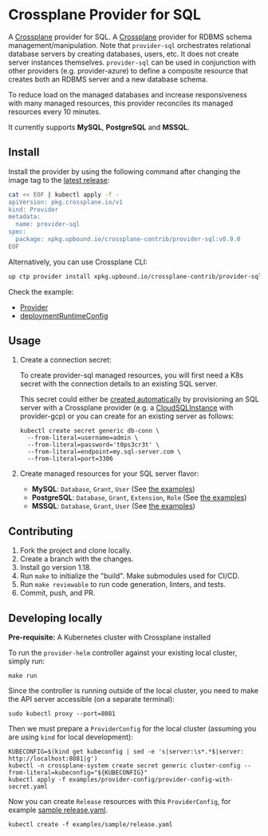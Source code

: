 # Crossplane Provider for SQL

A [Crossplane] provider for SQL.
A [Crossplane] provider for RDBMS schema management/manipulation. Note that
`provider-sql` orchestrates relational database servers by creating databases,
users, etc. It does not create server instances themselves. `provider-sql` can
be used in conjunction with other providers (e.g. provider-azure) to define a
composite resource that creates both an RDBMS server and a new database schema.

To reduce load on the managed databases and increase responsiveness with many
managed resources, this provider reconciles its managed resources every 10 minutes.

It currently supports **MySQL**, **PostgreSQL** and **MSSQL**.

## Install

Install the provider by using the following command after changing the image tag to the [latest release](https://marketplace.upbound.io/providers/crossplane-contrib/provider-sql/):

```bash
cat << EOF | kubectl apply -f -
apiVersion: pkg.crossplane.io/v1
kind: Provider
metadata:
  name: provider-sql
spec:
  package: xpkg.upbound.io/crossplane-contrib/provider-sql:v0.9.0
EOF
```

Alternatively, you can use Crossplane CLI:
```bash
up ctp provider install xpkg.upbound.io/crossplane-contrib/provider-sql:v0.9.0
```

Check the example:

- [Provider](./examples/provider.yaml)
- [deploymentRuntimeConfig](./examples/deploymentRuntimeConfig.yaml)


## Usage

1. Create a connection secret:

   To create provider-sql managed resources, you will first need a K8s secret
   with the connection details to an existing SQL server.

   This secret could either be [created automatically] by provisioning an SQL server
   with a Crossplane provider (e.g. a [CloudSQLInstance] with provider-gcp) or you can
   create for an existing server as follows:

   ```
   kubectl create secret generic db-conn \
     --from-literal=username=admin \
     --from-literal=password='t0ps3cr3t' \
     --from-literal=endpoint=my.sql-server.com \
     --from-literal=port=3306
   ```

2. Create managed resources for your SQL server flavor:

   - **MySQL**: `Database`, `Grant`, `User` (See [the examples](examples/mysql))
   - **PostgreSQL**: `Database`, `Grant`, `Extension`, `Role` (See [the examples](examples/postgresql))
   - **MSSQL**: `Database`, `Grant`, `User` (See [the examples](examples/mssql))

[crossplane]: https://crossplane.io
[cloudsqlinstance]: https://doc.crds.dev/github.com/crossplane/provider-gcp/database.gcp.crossplane.io/CloudSQLInstance/v1beta1@v0.18.0
[created automatically]: https://crossplane.io/docs/v1.5/concepts/managed-resources.html#connection-details

## Contributing

1. Fork the project and clone locally.
2. Create a branch with the changes.
3. Install go version 1.18.
4. Run `make` to initialize the "build". Make submodules used for CI/CD.
5. Run `make reviewable` to run code generation, linters, and tests.
6. Commit, push, and PR.

## Developing locally

**Pre-requisite:** A Kubernetes cluster with Crossplane installed

To run the `provider-helm` controller against your existing local cluster,
simply run:

```console
make run
```

Since the controller is running outside of the local cluster, you need to make
the API server accessible (on a separate terminal):

```console
sudo kubectl proxy --port=8081
```

Then we must prepare a `ProviderConfig` for the local cluster (assuming you are
using `kind` for local development):

```console
KUBECONFIG=$(kind get kubeconfig | sed -e 's|server:\s*.*$|server: http://localhost:8081|g')
kubectl -n crossplane-system create secret generic cluster-config --from-literal=kubeconfig="${KUBECONFIG}" 
kubectl apply -f examples/provider-config/provider-config-with-secret.yaml
```

Now you can create `Release` resources with this `ProviderConfig`, for example
[sample release.yaml](examples/sample/release.yaml).

```console
kubectl create -f examples/sample/release.yaml
```
